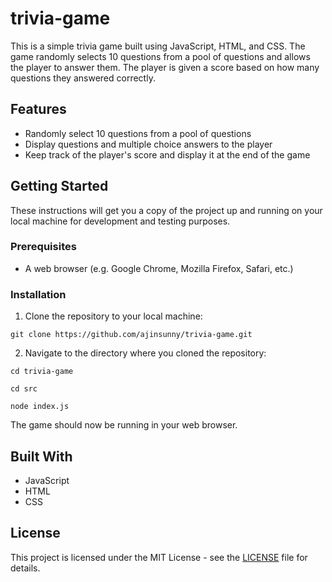 trivia-game
===========

This is a simple trivia game built using JavaScript, HTML, and CSS. The game randomly selects 10 questions from a pool of questions and allows the player to answer them. The player is given a score based on how many questions they answered correctly.

Features
--------

-   Randomly select 10 questions from a pool of questions
-   Display questions and multiple choice answers to the player
-   Keep track of the player's score and display it at the end of the game

Getting Started
---------------

These instructions will get you a copy of the project up and running on your local machine for development and testing purposes.

### Prerequisites

-   A web browser (e.g. Google Chrome, Mozilla Firefox, Safari, etc.)

### Installation

1.  Clone the repository to your local machine:

`git clone https://github.com/ajinsunny/trivia-game.git`


2. Navigate to the directory where you cloned the repository:

`cd trivia-game`

`cd src`

`node index.js`

The game should now be running in your web browser.

Built With
----------

-   JavaScript
-   HTML
-   CSS

License
-------

This project is licensed under the MIT License - see the [LICENSE](https://chat.openai.com/chat/LICENSE) file for details.

